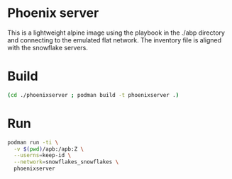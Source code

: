 # Phoenix server
This is a lightweight alpine image using the playbook in the ./abp directory and connecting to the emulated flat network. The inventory file is aligned with the snowflake servers.


# Build
```bash
(cd ./phoenixserver ; podman build -t phoenixserver .)
```

# Run
```bash
podman run -ti \
  -v $(pwd)/apb:/apb:Z \
  --userns=keep-id \
  --network=snowflakes_snowflakes \
  phoenixserver
```
